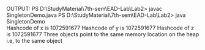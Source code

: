 OUTPUT:
PS D:\StudyMaterial\7th-sem\EAD-Lab\Lab2> javac SingletonDemo.java
PS D:\StudyMaterial\7th-sem\EAD-Lab\Lab2> java SingletonDemo      
Hashcode of x is 1072591677
Hashcode of y is 1072591677
Hashcode of z is 1072591677
Three objects point to the same memory location on the heap i.e, to the same object